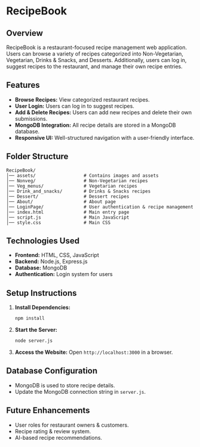 # RecipeBook

## Overview
RecipeBook is a restaurant-focused recipe management web application. Users can browse a variety of recipes categorized into Non-Vegetarian, Vegetarian, Drinks & Snacks, and Desserts. Additionally, users can log in, suggest recipes to the restaurant, and manage their own recipe entries.

## Features
- **Browse Recipes:** View categorized restaurant recipes.
- **User Login:** Users can log in to suggest recipes.
- **Add & Delete Recipes:** Users can add new recipes and delete their own submissions.
- **MongoDB Integration:** All recipe details are stored in a MongoDB database.
- **Responsive UI:** Well-structured navigation with a user-friendly interface.

## Folder Structure
```
RecipeBook/
│── assets/                  # Contains images and assets  
│── Nonveg/                  # Non-Vegetarian recipes  
│── Veg_menus/               # Vegetarian recipes  
│── Drink_and_snacks/        # Drinks & Snacks recipes  
│── Dessert/                 # Dessert recipes  
│── About/                   # About page  
│── LoginPage/               # User authentication & recipe management  
│── index.html               # Main entry page  
│── script.js                # Main JavaScript  
│── style.css                # Main CSS  
```

## Technologies Used
- **Frontend:** HTML, CSS, JavaScript
- **Backend:** Node.js, Express.js
- **Database:** MongoDB
- **Authentication:** Login system for users

## Setup Instructions

1. **Install Dependencies:**
   ```sh
   npm install
   ```
2. **Start the Server:**
   ```sh
   node server.js
   ```
3. **Access the Website:** Open `http://localhost:3000` in a browser.

## Database Configuration
- MongoDB is used to store recipe details.
- Update the MongoDB connection string in `server.js`.

## Future Enhancements
- User roles for restaurant owners & customers.
- Recipe rating & review system.
- AI-based recipe recommendations.


